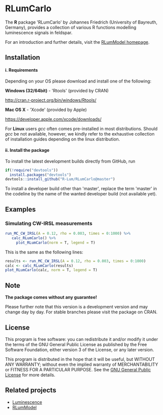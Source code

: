 # RLumCarlo

The **R** package 'RLumCarlo' by Johannes Friedrich (University of Bayreuth, Germany), 
provides a collection of various R functions modelling luminescence signals in feldspar.

For an introduction and further details, visit the [RLumModel homepage](http://model.r-luminescence.de).

## Installation

#### i. Requirements

Depending on your OS please download and install one of the following:

**Windows (32/64bit)** - 'Rtools' (provided by CRAN)

   http://cran.r-project.org/bin/windows/Rtools/

**Mac OS X** - 'Xcode' (provided by Apple)

   https://developer.apple.com/xcode/downloads/

For **Linux** users *gcc* often comes pre-installed in most distributions. Should *gcc* be not available, however, we kindly refer to the exhaustive collection of installation guides depending on the linux distribution.

#### ii. Install the package

To install the latest development builds directly from GitHub, run

```r
if(!require("devtools"))
  install.packages("devtools")
devtools::install_github("R-Lum/RLumCarlo@master")
```

To install a developer build other than 'master', replace the term 'master' in the codeline by the name
of the wanted developer build (not available yet). 

## Examples

### Simulating CW-IRSL measurements

```r
run_MC_CW_IRSL(A = 0.12, rho = 0.003, times = 0:1000) %>%
   calc_RLumCarlo() %>%
     plot_RLumCarlo(norm = T, legend = T)
```

This is the same as the following lines:

```r
results <- run_MC_CW_IRSL(A = 0.12, rho = 0.003, times = 0:1000)
calc <- calc_RLumCarlo(results) 
plot_RLumCarlo(calc, norm = T, legend = T)
```

## Note

**The package comes without any guarantee!**

Please further note that this version is a development version and may change day by day. 
For stable branches please visit the package on CRAN.

## License

This program is free software: you can redistribute it and/or modify it under the terms of the GNU General Public License as published by the Free Software Foundation, either version 3 of the License, or any later version.

This program is distributed in the hope that it will be useful, but WITHOUT ANY WARRANTY; without even the implied warranty of MERCHANTABILITY or FITNESS FOR A PARTICULAR PURPOSE. See the [GNU General Public License](https://github.com/R-Lum/RLumCarlo/blob/master/LICENSE) for more details.

## Related projects 

* [Luminescence](https://github.com/R-Lum/Luminescence)
* [RLumModel](https://github.com/R-Lum/RLumModel)

